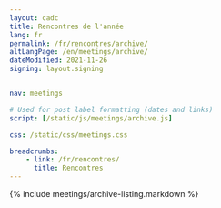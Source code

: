```yaml
---
layout: cadc
title: Rencontres de l'année
lang: fr
permalink: /fr/rencontres/archive/
altLangPage: /en/meetings/archive/
dateModified: 2021-11-26
signing: layout.signing


nav: meetings

# Used for post label formatting (dates and links)
script: [/static/js/meetings/archive.js]

css: /static/css/meetings.css

breadcrumbs:
    - link: /fr/rencontres/
      title: Rencontres
---
```


{% include meetings/archive-listing.markdown %}